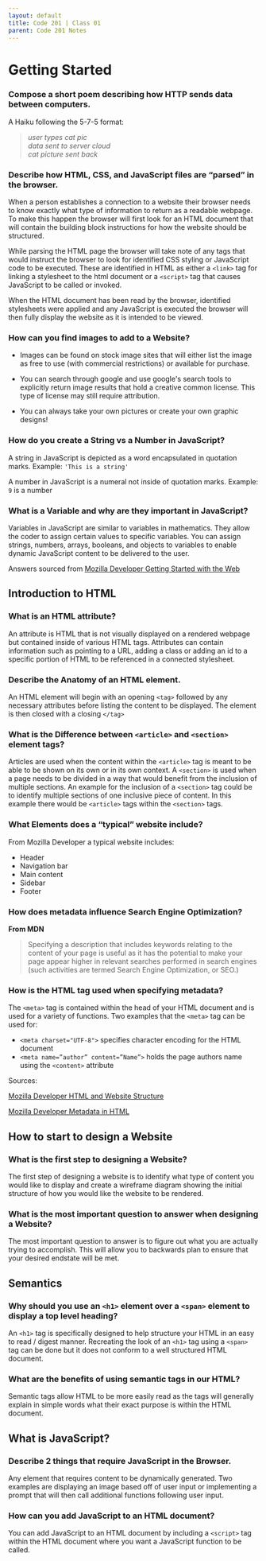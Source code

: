 ```yaml
---
layout: default
title: Code 201 | Class 01
parent: Code 201 Notes
---
```


# Getting Started

### Compose a short poem describing how HTTP sends data between computers.

A Haiku following the 5-7-5 format:

> *user types cat pic  
data sent to server cloud  
cat picture sent back*

### Describe how HTML, CSS, and JavaScript files are “parsed” in the browser.

When a person establishes a connection to a website their browser needs to know exactly what type of information to return as a readable webpage. To make this happen the browser will first look for an HTML document that will contain the building block instructions for how the website should be structured.

While parsing the HTML page the browser will take note of any tags that would instruct the browser to look for identified CSS styling or JavaScript code to be executed. These are identified in HTML as either a `<link>` tag for linking a stylesheet to the html document or a `<script>` tag that causes JavaScript to be called or invoked.

When the HTML document has been read by the browser, identified stylesheets were applied and any JavaScript is  executed the browser will then fully display the website as it is intended to be viewed.

### How can you find images to add to a Website?

* Images can be found on stock image sites that will either list the image as free to use (with commercial restrictions) or available for purchase. 

* You can search through google and use google's search tools to explicitly return image results that hold a creative common license. This type of license may still require attribution. 
 
* You can always take your own pictures or create your own graphic designs!


### How do you create a String vs a Number in JavaScript?

A string in JavaScript is depicted as a word encapsulated in quotation marks.
Example: `'This is a string'`

A number in JavaScript is a numeral not inside of quotation marks.
Example: `9` is a number

### What is a Variable and why are they important in JavaScript?

Variables in JavaScript are similar to variables in mathematics. They allow the coder to assign certain values to specific variables. You can assign strings, numbers, arrays, booleans, and objects to variables to enable dynamic JavaScript content to be delivered to the user.

Answers sourced from [Mozilla Developer Getting Started with the Web](https://developer.mozilla.org/en-US/docs/Learn/Getting_started_with_the_web)


## Introduction to HTML

### What is an HTML attribute?

An attribute is HTML that is not visually displayed on a rendered webpage but contained inside of various HTML tags. Attributes can contain information such as pointing to a URL, adding a class or adding an id to a specific portion of HTML to be referenced in a connected stylesheet.

### Describe the Anatomy of an HTML element.

An HTML element will begin with an opening `<tag>` followed by any necessary attributes before listing the content to be displayed. The element is then closed with a closing `</tag>`


### What is the Difference between `<article>` and `<section>` element tags?

Articles are used when the content within the `<article>` tag is meant to be able to be shown on its own or in its own context. A `<section>` is used when a page needs to be divided in a way that would benefit from the inclusion of multiple sections. An example for the inclusion of a `<section>` tag could be to identify multiple sections of one inclusive piece of content. In this example there would be `<article>` tags within the `<section>` tags.

### What Elements does a “typical” website include?

From Mozilla Developer a typical website includes:

* Header
* Navigation bar
* Main content
* Sidebar
* Footer

### How does metadata influence Search Engine Optimization?

**From MDN**

> Specifying a description that includes keywords relating to the content of your page is useful as it has the potential to make your page appear higher in relevant searches performed in search engines (such activities are termed Search Engine Optimization, or SEO.)

### How is the <meta> HTML tag used when specifying metadata?

The `<meta>` tag is contained within the head of your HTML document and is used for a variety of functions. Two examples that the `<meta>`  tag can be used for:

* `<meta charset="UTF-8">` specifies character encoding for the HTML document
* `<meta name=”author” content=”Name”>` holds the page authors name using the `<content>` attribute

Sources:

[Mozilla Developer HTML and Website Structure](https://developer.mozilla.org/en-US/docs/Learn/HTML/Introduction_to_HTML/Document_and_website_structure)

[Mozilla Developer Metadata in HTML](https://developer.mozilla.org/en-US/docs/Learn/HTML/Introduction_to_HTML/The_head_metadata_in_HTML)


## How to start to design a Website

### What is the first step to designing a Website?

The first step of designing a website is to identify what type of content you would like to display and create a wireframe diagram showing the initial structure of how you would like the website to be rendered.

### What is the most important question to answer when designing a Website?

The most important question to answer is to figure out what you are actually trying to accomplish. This will allow you to backwards plan to ensure that your desired endstate will be met.

## Semantics

### Why should you use an `<h1>` element over a `<span>` element to display a top level heading?

An `<h1>` tag is specifically designed to help structure your HTML in an easy to read / digest manner. Recreating the look of an `<h1>` tag using a `<span>` tag can be done but it does not conform to a well structured HTML document.

### What are the benefits of using semantic tags in our HTML?

Semantic tags allow HTML to be more easily read as the tags will generally explain in simple words what their exact purpose is within the HTML document.

## What is JavaScript?

### Describe 2 things that require JavaScript in the Browser.

Any element that requires content to be dynamically generated. Two examples are displaying an image based off of user input or implementing a prompt that will then call additional functions following user input.

### How can you add JavaScript to an HTML document?

You can add JavaScript to an HTML document by including a `<script>` tag within the HTML document where you want a JavaScript function to be called.
